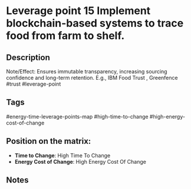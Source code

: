 # Leverage point 15 Implement blockchain-based systems to trace food from farm to shelf.

## Description
Note/Effect: Ensures immutable transparency, increasing sourcing confidence and long-term retention. E.g., IBM Food Trust , Greenfence   #trust #leverage-point

## Tags
#energy-time-leverage-points-map #high-time-to-change #high-energy-cost-of-change

## Position on the matrix:
- **Time to Change**: High Time To Change
- **Energy Cost of Change**: High Energy Cost Of Change

## Notes
<!-- Add your notes here -->
